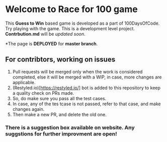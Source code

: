 # Welcome to Race for 100 game

This **Guess to Win** based game is developed as a part of 100DaysOfCode. Try playing with the game.
This is a development level project. **Contrbution.md** will be *updated soon*.

*The page is **DEPLOYED** for **master branch**.

## For contribtors, working on issues
1. Pull requests will be merged only when the work is considered completed, else it will be merged with a WIP, in case, more changes are applicable.
2. (Restyled.io)[https://restyled.io/] bot is added to this repository to keep a quality check on PRs made.
3. So, do make sure you pass all the test cases.
4. In case, any of the tes tcase is not passed, refer to that case, and make changes again.
5. Then make a new PR, and delete the old one.

### There is a suggestion box available on website. Any suggstions for further improvment are open!

